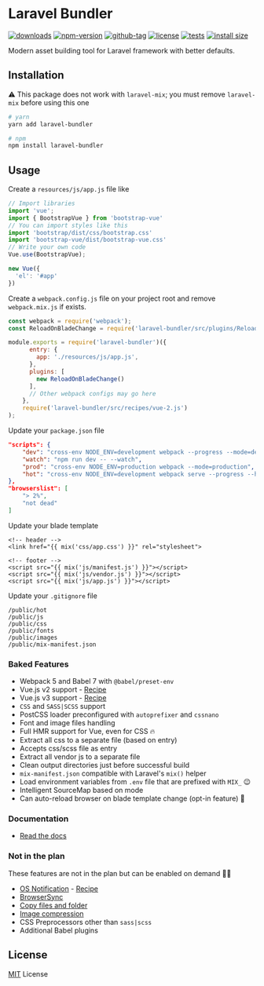 # Laravel Bundler

[![downloads](https://badgen.net/npm/dt/laravel-bundler)](http://npm-stats.com/~packages/laravel-bundler)
[![npm-version](https://badgen.net/npm/v/laravel-bundler)](https://www.npmjs.com/package/laravel-bundler)
[![github-tag](https://badgen.net/github/tag/ankurk91/laravel-bundler)](https://github.com/ankurk91/laravel-bundler/)
[![license](https://badgen.net/github/license/ankurk91/laravel-bundler)](https://yarnpkg.com/en/package/laravel-bundler)
[![tests](https://github.com/ankurk91/laravel-bundler/workflows/tests/badge.svg)](https://github.com/ankurk91/laravel-bundler/actions)
[![install size](https://packagephobia.com/badge?p=laravel-bundler)](https://packagephobia.com/result?p=laravel-bundler)

Modern asset building tool for Laravel framework with better defaults.

## Installation
:warning: This package does not work with `laravel-mix`; you must remove `laravel-mix` before using this one
```bash
# yarn
yarn add laravel-bundler

# npm
npm install laravel-bundler 
```

## Usage
Create a `resources/js/app.js` file like
```js
// Import libraries
import 'vue';
import { BootstrapVue } from 'bootstrap-vue'
// You can import styles like this
import 'bootstrap/dist/css/bootstrap.css'
import 'bootstrap-vue/dist/bootstrap-vue.css'
// Write your own code
Vue.use(BootstrapVue);

new Vue({
  'el': '#app'
})
```
Create a `webpack.config.js` file on your project root and remove `webpack.mix.js` if exists.
```js
const webpack = require('webpack');
const ReloadOnBladeChange = require('laravel-bundler/src/plugins/ReloadOnBladeChange.js');

module.exports = require('laravel-bundler')({
      entry: {
        app: './resources/js/app.js',
      },
      plugins: [
        new ReloadOnBladeChange()
      ],
      // Other webpack configs may go here
    },
    require('laravel-bundler/src/recipes/vue-2.js')
);
```
Update your `package.json` file
```json
"scripts": {
    "dev": "cross-env NODE_ENV=development webpack --progress --mode=development",
    "watch": "npm run dev -- --watch",
    "prod": "cross-env NODE_ENV=production webpack --mode=production",
    "hot": "cross-env NODE_ENV=development webpack serve --progress --hot"
},
"browserslist": [
    "> 2%",
    "not dead"
]  
```
Update your blade template
```blade
<!-- header -->
<link href="{{ mix('css/app.css') }}" rel="stylesheet">

<!-- footer -->
<script src="{{ mix('js/manifest.js') }}"></script>
<script src="{{ mix('js/vendor.js') }}"></script>
<script src="{{ mix('js/app.js') }}"></script>
```
Update your `.gitignore` file
```git exclude
/public/hot
/public/js
/public/css
/public/fonts
/public/images
/public/mix-manifest.json
```

### Baked Features
* Webpack 5 and Babel 7 with `@babel/preset-env`
* Vue.js v2 support - [Recipe](./wiki/vue-js-v2.md)
* Vue.js v3 support - [Recipe](./wiki/vue-js-v3.md)
* `CSS` and `SASS|SCSS` support
* PostCSS loader preconfigured with `autoprefixer` and `cssnano`
* Font and image files handling
* Full HMR support for Vue, even for CSS :fire:
* Extract all css to a separate file (based on entry)
* Accepts css/scss file as entry
* Extract all vendor js to a separate file 
* Clean output directories just before successful build
* `mix-manifest.json` compatible with Laravel's `mix()` helper
* Load environment variables from `.env` file that are prefixed with `MIX_` :wink:
* Intelligent SourceMap based on mode
* Can auto-reload browser on blade template change (opt-in feature) :rocket:

### Documentation
* [Read the docs](./wiki) 

### Not in the plan
These features are not in the plan but can be enabled on demand :man_shrugging:
* [OS Notification](https://github.com/Turbo87/webpack-notifier) - [Recipe](./wiki/os-notifications.md)
* [BrowserSync](https://github.com/Va1/browser-sync-webpack-plugin) 
* [Copy files and folder](https://github.com/webpack-contrib/copy-webpack-plugin)
* [Image compression](https://github.com/vanwagonet/img-loader)
* CSS Preprocessors other than `sass|scss`
* Additional Babel plugins

## License
[MIT](LICENSE.txt) License
